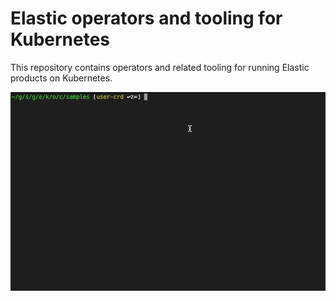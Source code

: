 # Elastic operators and tooling for Kubernetes

This repository contains operators and related tooling for running Elastic products on Kubernetes.

![](img/k8s-operator.gif)
